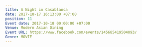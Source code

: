 ```yaml
---
title: A Night in Casablanca
date: 2017-10-17 16:13:00 +07:00
position: 11
Event date: 2017-10-18 00:00:00 +07:00
Venue: Modern Asian Dining
Event URL: https://www.facebook.com/events/145685419504093/
Genre: MOVIE
---
```


